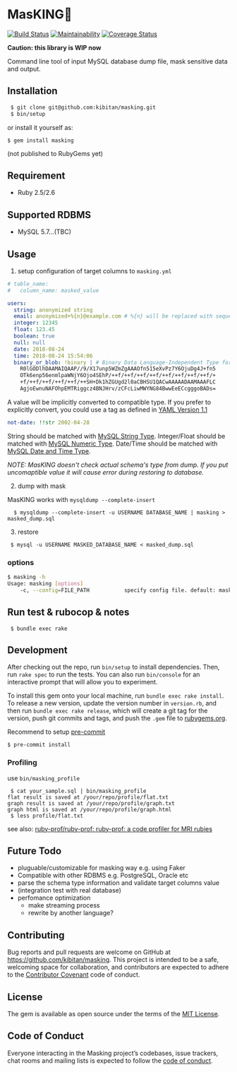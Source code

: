 # MasKING🤴
[![Build Status](https://travis-ci.org/kibitan/masking.svg?branch=master)](https://travis-ci.org/kibitan/masking)
[![Maintainability](https://api.codeclimate.com/v1/badges/290b3005ecc193a3d138/maintainability)](https://codeclimate.com/github/kibitan/masking/maintainability)
[![Coverage Status](https://coveralls.io/repos/github/kibitan/masking/badge.svg?branch=master)](https://coveralls.io/github/kibitan/masking?branch=master)

**Caution: this library is WIP now**

Command line tool of input MySQL database dump file, mask sensitive data and output.

## Installation



```bash
 $ git clone git@github.com:kibitan/masking.git
 $ bin/setup
```

or install it yourself as:

    $ gem install masking

(not published to RubyGems yet)

## Requirement

 * Ruby 2.5/2.6

## Supported RDBMS

 * MySQL 5.7...(TBC)

## Usage

1. setup configuration of target columns to `masking.yml`

  ```yaml
  # table_name:
  #   column_name: masked_value

  users:
    string: anonymized string
    email: anonymized+%{n}@example.com # %{n} will be replaced with sequential number
    integer: 12345
    float: 123.45
    boolean: true
    null: null
    date: 2018-08-24
    time: 2018-08-24 15:54:06
    binary_or_blob: !binary | # Binary Data Language-Independent Type for YAML™ Version 1.1: http://yaml.org/type/binary.html
      R0lGODlhDAAMAIQAAP//9/X17unp5WZmZgAAAOfn515eXvPz7Y6OjuDg4J+fn5
      OTk6enp56enmlpaWNjY6Ojo4SEhP/++f/++f/++f/++f/++f/++f/++f/++f/+
      +f/++f/++f/++f/++f/++SH+Dk1hZGUgd2l0aCBHSU1QACwAAAAADAAMAAAFLC
      AgjoEwnuNAFOhpEMTRiggcz4BNJHrv/zCFcLiwMWYNG84BwwEeECcgggoBADs=
  ```

A value will be implicitly converted to compatible type. If you prefer to explicitly convert, you could use a tag as defined in [YAML Version 1.1 ](http://yaml.org/spec/current.html#id2503753)

```yaml
not-date: !!str 2002-04-28
```

String should be matched with [MySQL String Type]( https://dev.mysql.com/doc/refman/8.0/en/string-type-overview.html). Integer/Float should be matched with [MySQL Numeric Type](https://dev.mysql.com/doc/refman/8.0/en/numeric-type-overview.html). Date/Time should be matched with [MySQL Date and Time Type](https://dev.mysql.com/doc/refman/8.0/en/date-and-time-type-overview.html).


*NOTE: MasKING doesn't check actual schema's type from dump. If you put uncomaptible value it will cause error during restoring to database.*

2. dump with mask

  MasKING works with `mysqldump --complete-insert`

  ```
    $ mysqldump --complete-insert -u USERNAME DATABASE_NAME | masking > masked_dump.sql
  ```

3. restore

  ```
   $ mysql -u USERNAME MASKED_DATABASE_NAME < masked_dump.sql
  ```

### options

```bash
$ masking -h
Usage: masking [options]
    -c, --config=FILE_PATH           specify config file. default: masking.yml
```


## Run test & rubocop & notes

```
 $ bundle exec rake
```

## Development

After checking out the repo, run `bin/setup` to install dependencies. Then, run `rake spec` to run the tests. You can also run `bin/console` for an interactive prompt that will allow you to experiment.

To install this gem onto your local machine, run `bundle exec rake install`. To release a new version, update the version number in `version.rb`, and then run `bundle exec rake release`, which will create a git tag for the version, push git commits and tags, and push the `.gem` file to [rubygems.org](https://rubygems.org).


Recommend to setup [pre-commit](https://github.com/jish/pre-commit)

```
$ pre-commit install
```

### Profiling

use `bin/masking_profile`

```
 $ cat your_sample.sql | bin/masking_profile
flat result is saved at /your/repo/profile/flat.txt
graph result is saved at /your/repo/profile/graph.txt
graph html is saved at /your/repo/profile/graph.html
 $ less profile/flat.txt
```

see also: [ruby-prof/ruby-prof: ruby-prof: a code profiler for MRI rubies](https://github.com/ruby-prof/ruby-prof)

## Future Todo

 * pluguable/customizable for masking way e.g. using Faker
 * Compatible with other RDBMS e.g. PostgreSQL, Oracle etc
 * parse the schema type information and validate target columns value
 * (integration test with real database)
 * perfomance optimization
   * make streaming process
   * rewrite by another language?

## Contributing

Bug reports and pull requests are welcome on GitHub at https://github.com/kibitan/masking. This project is intended to be a safe, welcoming space for collaboration, and contributors are expected to adhere to the [Contributor Covenant](http://contributor-covenant.org) code of conduct.

## License

The gem is available as open source under the terms of the [MIT License](https://opensource.org/licenses/MIT).

## Code of Conduct

Everyone interacting in the Masking project’s codebases, issue trackers, chat rooms and mailing lists is expected to follow the [code of conduct](https://github.com/kibitan/masking/blob/master/CODE_OF_CONDUCT.md).
